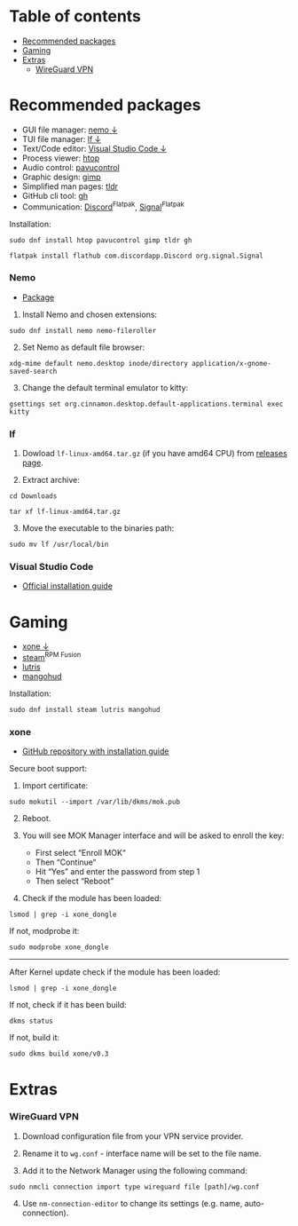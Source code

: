 # Table of contents
- [Recommended packages](#recommended-packages)
- [Gaming](#gaming)
- [Extras](#extras)
    - [WireGuard VPN](#wireguard-vpn)

# Recommended packages
- GUI file manager: [nemo &darr;](#nemo)
- TUI file manager: [lf &darr;](#lf)
- Text/Code editor: [Visual Studio Code &darr;](#visual-studio-code)
- Process viewer: [htop](https://packages.fedoraproject.org/pkgs/htop/htop/)
- Audio control: [pavucontrol](https://packages.fedoraproject.org/pkgs/pavucontrol/pavucontrol/)
- Graphic design: [gimp](https://packages.fedoraproject.org/pkgs/gimp/gimp/)
- Simplified man pages: [tldr](https://packages.fedoraproject.org/pkgs/tldr/tldr/)
- GitHub cli tool: [gh](https://packages.fedoraproject.org/pkgs/gh/gh/)
- Communication: [Discord](https://flathub.org/apps/details/com.discordapp.Discord)<sup>Flatpak</sup>, [Signal](https://flathub.org/apps/details/org.signal.Signal)<sup>Flatpak</sup>

Installation:
```
sudo dnf install htop pavucontrol gimp tldr gh

flatpak install flathub com.discordapp.Discord org.signal.Signal
```
### Nemo
- [Package](https://packages.fedoraproject.org/pkgs/nemo/nemo/)

1. Install Nemo and chosen extensions:
```
sudo dnf install nemo nemo-fileroller
```

2. Set Nemo as default file browser:
```
xdg-mime default nemo.desktop inode/directory application/x-gnome-saved-search
```

3. Change the default terminal emulator to kitty:
```
gsettings set org.cinnamon.desktop.default-applications.terminal exec kitty
```

### lf
1. Dowload  ```lf-linux-amd64.tar.gz``` (if you have amd64 CPU) from [releases page](https://github.com/gokcehan/lf/releases).

2. Extract archive:
```
cd Downloads

tar xf lf-linux-amd64.tar.gz
```

3. Move the executable to the binaries path:
```
sudo mv lf /usr/local/bin
```

### Visual Studio Code
- [Official installation guide](https://code.visualstudio.com/docs/setup/linux)

# Gaming
- [xone &darr;](#xone)
- [steam](https://store.steampowered.com/)<sup>RPM Fusion</sup>
- [lutris](https://packages.fedoraproject.org/pkgs/lutris/lutris/)
- [mangohud](https://packages.fedoraproject.org/pkgs/mangohud/mangohud/)

Installation:
```
sudo dnf install steam lutris mangohud
```

### xone
- [GitHub repository with installation guide](https://github.com/medusalix/xone)

Secure boot support:
1. Import certificate:
```
sudo mokutil --import /var/lib/dkms/mok.pub
```

2. Reboot.

3. You will see MOK Manager interface and will be asked to enroll the key:
    - First select “Enroll MOK“
    - Then “Continue“
    - Hit “Yes” and enter the password from step 1
    - Then select “Reboot”

4. Check if the module has been loaded:
```
lsmod | grep -i xone_dongle
```
If not, modprobe it:
```
sudo modprobe xone_dongle
```
---
After Kernel update check if the module has been loaded:
```
lsmod | grep -i xone_dongle
```
If not, check if it has been build:
```
dkms status
```
If not, build it:
```
sudo dkms build xone/v0.3
```

# Extras

### WireGuard VPN
1. Download configuration file from your VPN service provider.

2. Rename it to ```wg.conf``` - interface name will be set to the file name.

3. Add it to the Network Manager using the following command:
```
sudo nmcli connection import type wireguard file [path]/wg.conf
```

4. Use ```nm-connection-editor``` to change its settings (e.g. name, auto-connection).
